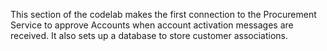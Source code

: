 This section of the codelab makes the first connection to the Procurement
Service to approve Accounts when account activation messages are received. It
also sets up a database to store customer associations.
